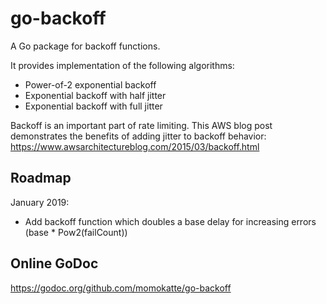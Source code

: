 
go-backoff
==========

A Go package for backoff functions.

It provides implementation of the following algorithms:

- Power-of-2 exponential backoff
- Exponential backoff with half jitter
- Exponential backoff with full jitter

Backoff is an important part of rate limiting. This AWS blog post demonstrates the benefits of adding jitter to backoff behavior: https://www.awsarchitectureblog.com/2015/03/backoff.html


Roadmap
-------

January 2019:

- Add backoff function which doubles a base delay for increasing errors (base * Pow2(failCount))


Online GoDoc
------------

https://godoc.org/github.com/momokatte/go-backoff
